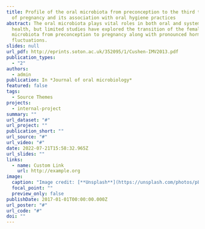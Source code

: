 ```yaml
---
title: Profile of the oral microbiota from preconception to the third trimester
  of pregnancy and its association with oral hygiene practices
abstract: The oral microbiota plays vital roles in both oral and systemic
  health, but limited studies have explored the transition of the female oral
  microbiota from preconception to pregnancy along with pronounced hormonal
  fluctuations.
slides: null
url_pdf: http://eprints.soton.ac.uk/352095/1/Cushen-IMV2013.pdf
publication_types:
  - "2"
authors:
  - admin
publication: In *Journal of oral microbiology*
featured: false
tags:
  - Source Themes
projects:
  - internal-project
summary: ""
url_dataset: "#"
url_project: ""
publication_short: ""
url_source: "#"
url_video: "#"
date: 2022-07-21T15:58:32.965Z
url_slides: ""
links:
  - name: Custom Link
    url: http://example.org
image:
  caption: "Image credit: [**Unsplash**](https://unsplash.com/photos/pLCdAaMFLTE)"
  focal_point: ""
  preview_only: false
publishDate: 2017-01-01T00:00:00.000Z
url_poster: "#"
url_code: "#"
doi: ""
---
```


